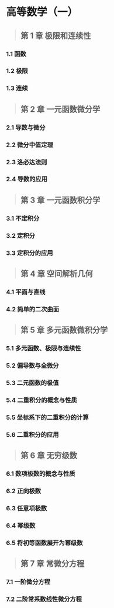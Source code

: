 # 高等数学（一）

<a class="dwz-btn-print-pdf" href="_media/pdf/math_h1.pdf" target="_blank"></a>

> ## 第 1 章 极限和连续性

### 1.1 函数

### 1.2 极限

### 1.3 连续

> ## 第 2 章 一元函数微分学

### 2.1 导数与微分

### 2.2 微分中值定理

### 2.3 洛必达法则

### 2.4 导数的应用

> ## 第 3 章 一元函数积分学

### 3.1 不定积分

### 3.2 定积分

### 3.3 定积分的应用

> ## 第 4 章 空间解析几何

### 4.1 平面与直线

### 4.2 简单的二次曲面

> ## 第 5 章 多元函数微积分学

### 5.1 多元函数、极限与连续性

### 5.2 偏导数与全微分

### 5.3 二元函数的极值

### 5.4 二重积分的概念与性质

### 5.5 坐标系下的二重积分的计算

### 5.6 二重积分的应用

> ## 第 6 章 无穷级数

### 6.1 数项极数的概念与性质

### 6.2 正向极数

### 6.3 任意项极数

### 6.4 幂级数

### 6.5 将初等函数展开为幂级数

> ## 第 7 章 常微分方程

### 7.1 一阶微分方程

### 7.2 二阶常系数线性微分方程
